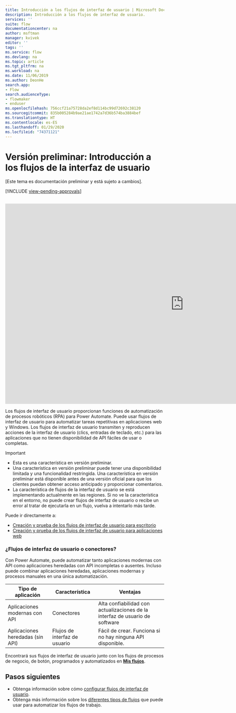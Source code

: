 ```yaml
---
title: Introducción a los flujos de interfaz de usuario | Microsoft Docs
description: Introducción a los flujos de interfaz de usuario.
services: ''
suite: flow
documentationcenter: na
author: msftman
manager: kvivek
editor: ''
tags: ''
ms.service: flow
ms.devlang: na
ms.topic: article
ms.tgt_pltfrm: na
ms.workload: na
ms.date: 11/06/2019
ms.author: DeonHe
search.app:
- Flow
search.audienceType:
- flowmaker
- enduser
ms.openlocfilehash: 756ccf21a75728da2ef8d114bc99d72692c38120
ms.sourcegitcommit: 835b005284b9ae21ae1742a7d36b574ba3884bef
ms.translationtype: HT
ms.contentlocale: es-ES
ms.lasthandoff: 01/29/2020
ms.locfileid: "74371121"
---
```

# <a name="preview-introduction-to-ui-flows"></a>Versión preliminar: Introducción a los flujos de la interfaz de usuario

[Este tema es documentación preliminar y está sujeto a cambios].

[!INCLUDE [view-pending-approvals](../includes/cc-rebrand.md)]

<br>
<iframe width="1129" height="635" src="https://www.youtube.com/embed/bZrrdoytTH0" frameborder="0" allow="accelerometer; autoplay; encrypted-media; gyroscope; picture-in-picture" allowfullscreen></iframe>

Los flujos de interfaz de usuario proporcionan funciones de automatización de procesos robóticos (RPA) para Power Automate. Puede usar flujos de interfaz de usuario para automatizar tareas repetitivas en aplicaciones web y Windows. Los flujos de interfaz de usuario transmiten y reproducen acciones de la interfaz de usuario (clics, entradas de teclado, etc.) para las aplicaciones que no tienen disponibilidad de API fáciles de usar o completas.

> [!IMPORTANT]
> - Esta es una característica en versión preliminar.
> - Una característica en versión preliminar puede tener una disponibilidad limitada y una funcionalidad restringida. Una característica en versión preliminar está disponible antes de una versión oficial para que los clientes puedan obtener acceso anticipado y proporcionar comentarios.
> - La característica de flujos de la interfaz de usuario se está implementando actualmente en las regiones. Si no ve la característica en el entorno, no puede crear flujos de interfaz de usuario o recibe un error al tratar de ejecutarla en un flujo, vuelva a intentarlo más tarde.

Puede ir directamente a:

- [Creación y prueba de los flujos de interfaz de usuario para escritorio](create-desktop.md) 
- [Creación y prueba de los flujos de interfaz de usuario para aplicaciones web](create-web.md)  

### <a name="ui-flows-or-connectors"></a>¿Flujos de interfaz de usuario o conectores?

Con Power Automate, puede automatizar tanto aplicaciones modernas con API como aplicaciones heredadas con API incompletas o ausentes. Incluso puede combinar aplicaciones heredadas, aplicaciones modernas y procesos manuales en una única automatización.

| **Tipo de aplicación**      | **Característica** | **Ventajas**     |
|---------------------------|----------------------------|------------------|
| Aplicaciones modernas con API| Conectores                 | Alta confiabilidad con actualizaciones de la interfaz de usuario de software |
| Aplicaciones heredadas (sin API)          | Flujos de interfaz de usuario                    | Fácil de crear. Funciona si no hay ninguna API disponible.   |


Encontrará sus flujos de interfaz de usuario junto con los flujos de procesos de negocio, de botón, programados y automatizados en [**Mis flujos**](manage.md).

## <a name="next-steps"></a>Pasos siguientes

- Obtenga información sobre cómo [configurar flujos de interfaz de usuario](setup.md). 
- Obtenga más información sobre los [diferentes tipos de flujos](..\getting-started.md#types-of-flows) que puede usar para automatizar los flujos de trabajo.


